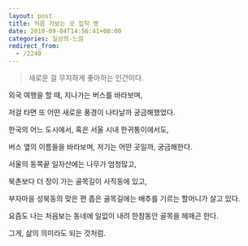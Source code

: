 ```yaml
---
layout: post
title: 처음 가보는 곳 집착 병
date: 2010-09-04T14:56:41+00:00
categories: 일상의-느낌
redirect_from:
  - /2240
---
```




> 새로운 걸 무지하게 좋아하는 인간이다.

외국 여행을 할 때, 지나가는 버스를 바라보며,

저걸 타면 또 어떤 새로운 풍경이 나타날까 궁금해했었다.

한국의 어느 도시에서, 혹은 서울 시내 한귀퉁이에서도,

버스 옆의 이름들을 바라보며, 저기는 어떤 곳일까, 궁금해한다.

서울의 동쪽끝 일자산에는 나무가 엄청많고,

북촌보다 더 정이 가는 골목길이 사직동에 있고,

부자마을 성북동의 맞은 편 좁은 골목길에는 배추를 기르는 할머니가 살고 있다.

요즘도 나는 처음보는 동네에 일없이 내려 한참동안 골목을 헤매곤 한다.

그게, 삶의 의미라도 되는 것처럼.

 
<div id=comments>
</div>

